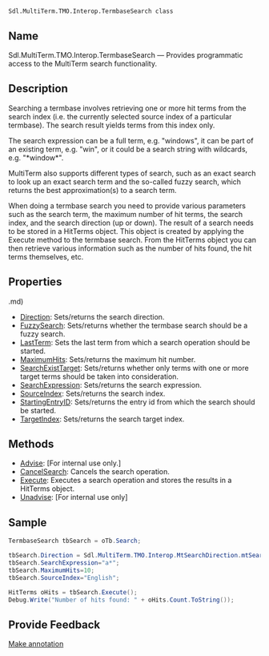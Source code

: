 

# 
    Sdl.MultiTerm.TMO.Interop.TermbaseSearch class




## Name

Sdl.MultiTerm.TMO.Interop.TermbaseSearch —          Provides programmatic access to the MultiTerm search functionality.



## Description



Searching a termbase involves retrieving one or more hit terms from the search index (i.e. the currently selected source index of a particular termbase). The search result yields terms from this index only.

The search expression can be a full term, e.g. "windows", it can be part of an existing term, e.g. "win", or it could be a search string with wildcards, e.g. "\*window\*".

MultiTerm also supports different types of search, such as an exact search to look up an exact search term and the so-called fuzzy search, which returns the best approximation(s) to a search term.

When doing a termbase search you need to provide various parameters such as the search term, the maximum number of hit terms, the search index, and the search direction (up or down). The result of a search needs to be stored in a HitTerms object. This object is created by applying the Execute method to the termbase search. From the HitTerms object you can then retrieve various information such as the number of hits found, the hit terms themselves, etc.



## Properties
.md)
* [Direction](Sdl.MultiTerm.TMO.Interop.TermbaseSearch.Direction.md): Sets/returns the search direction.
* [FuzzySearch](Sdl.MultiTerm.TMO.Interop.TermbaseSearch.FuzzySearch.md): Sets/returns whether the termbase search should be a fuzzy search.
* [LastTerm](Sdl.MultiTerm.TMO.Interop.TermbaseSearch.LastTerm.md): Sets the last term from which a search operation should be started.
* [MaximumHits](Sdl.MultiTerm.TMO.Interop.TermbaseSearch.MaximumHits.md): Sets/returns the maximum hit number.
* [SearchExistTarget](Sdl.MultiTerm.TMO.Interop.TermbaseSearch.SearchExistTarget.md): Sets/returns whether only terms with one or more target terms should be taken into consideration.
* [SearchExpression](Sdl.MultiTerm.TMO.Interop.TermbaseSearch.SearchExpression.md): Sets/returns the search expression.
* [SourceIndex](Sdl.MultiTerm.TMO.Interop.TermbaseSearch.SourceIndex.md): Sets/returns the search index.
* [StartingEntryID](Sdl.MultiTerm.TMO.Interop.TermbaseSearch.StartingEntryID.md): Sets/returns the entry id from which the search should be started.
* [TargetIndex](Sdl.MultiTerm.TMO.Interop.TermbaseSearch.TargetIndex.md): Sets/returns the search target index.




## Methods

* [Advise](Sdl.MultiTerm.TMO.Interop.TermbaseSearch.Advise.md): [For internal use only.]
* [CancelSearch](Sdl.MultiTerm.TMO.Interop.TermbaseSearch.CancelSearch.md): Cancels the search operation.
* [Execute](Sdl.MultiTerm.TMO.Interop.TermbaseSearch.Execute.md): Executes a search operation and stores the results in a HitTerms object.
* [Unadvise](Sdl.MultiTerm.TMO.Interop.TermbaseSearch.Unadvise.md): [For internal use only]




## Sample


```cs
TermbaseSearch tbSearch = oTb.Search;

tbSearch.Direction = Sdl.MultiTerm.TMO.Interop.MtSearchDirection.mtSearchDown;
tbSearch.SearchExpression="a*";
tbSearch.MaximumHits=10;
tbSearch.SourceIndex="English";

HitTerms oHits = tbSearch.Execute();
Debug.Write("Number of hits found: " + oHits.Count.ToString());
```



## Provide Feedback

[Make annotation](mailto:sdk-feedback@sdl.com&amp;subject=Reference%20for%20Sdl.MultiTerm.TMO.Interop.TermbaseSearch)

